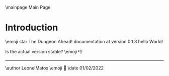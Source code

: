 \mainpage Main Page

# Introduction
\emoji star
The Dungeon Ahead! documentation at version 0.1.3
hello World!

Is the actual version stable? \emoji :-1:

---

\author LeonelMatos \emoji :moyai:
\date 01/02/2022